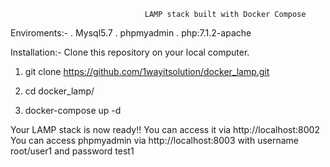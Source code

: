                                   LAMP stack built with Docker Compose

Enviroments:-
. Mysql5.7
. phpmyadmin
. php:7.1.2-apache

Installation:-
Clone this repository on your local computer. 


1. git clone https://github.com/1wayitsolution/docker_lamp.git

2. cd docker_lamp/

3. docker-compose up -d

Your LAMP stack is now ready!! You can access it via http://localhost:8002
You can access phpmyadmin via http://localhost:8003 with username root/user1 and password test1
